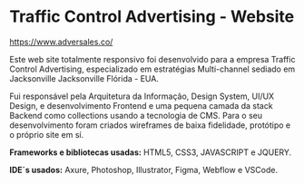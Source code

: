 # Traffic Control Advertising - Website
https://www.adversales.co/

Este web site totalmente responsivo foi desenvolvido para a empresa Traffic Control Advertising, especializado em estratégias Multi-channel sediado em Jacksonville Jacksonville Flórida - EUA.

Fui responsável pela Arquitetura da Informação, Design System,  UI/UX Design, e desenvolvimento Frontend e uma pequena camada da stack Backend  como collections usando a tecnologia de CMS.
Para o seu desenvolvimento foram criados wireframes de baixa fidelidade, protótipo e o próprio site em sí.

**Frameworks e bibliotecas usadas:**
  HTML5, CSS3, JAVASCRIPT e JQUERY.
  
**IDE´s usados:**
  Axure, Photoshop, Illustrator, Figma, Webflow e VSCode.
